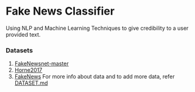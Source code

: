 # Fake News Classifier

Using NLP and Machine Learning Techniques to give credibility to a user provided text.

### Datasets

1.  [FakeNewsnet-master](https://github.com/KaiDMML/FakeNewsNet)
2.  [Horne2017](https://github.com/BenjaminDHorne/fakenewsdata1)
3.  [FakeNews](https://www.kaggle.com/c/fake-news/data)
    For more info about data and to add more data, refer [DATASET.md](/DATASET.md)
